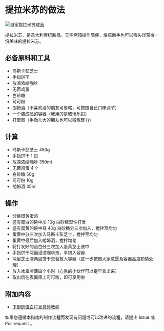 # 提拉米苏的做法

![自家提拉米苏成品](提拉米苏成品.jpg)

提拉米苏，是意大利传统甜品。无需烤箱操作简便，烘焙新手也可以零失误获得一份美味的提拉米苏。

## 必备原料和工具

- 马斯卡彭芝士
- 手指饼干
- 放凉浓缩咖啡
- 无菌鸡蛋
- 白砂糖
- 可可粉
- 朗姆酒（不喜欢酒的朋友可省略，可按照自己口味调节）
- 一个装成品的容器（我用的是玻璃乐扣）
- 打蛋器（手劲儿大的朋友也可以锻炼臂力）

## 计算

- 马斯卡彭芝士 450g
- 手指饼干 1 包
- 放凉浓缩咖啡 350ml
- 无菌鸡蛋 4 个
- 白砂糖 50g
- 可可粉 10g
- 朗姆酒 35ml

## 操作

- 分离蛋黄蛋清
- 盛有蛋白的碗中加 10g 白砂糖湿性打发
- 盛有蛋黄的碗中将 40g 白砂糖分三次加入，搅拌至均匀
- 蛋黄中分三次加入马斯卡彭芝士，搅拌至均匀
- 蛋黄中最后加入朗姆酒，搅拌均匀
- 将打发好的蛋白分三次加入蛋黄芝士液中
- 手指饼干两面浸湿咖啡液，平铺入容器
- 两层芝士液两层饼干交替放入容器（这一步按照大家意愿及容器高度酌情处理）
- 放入冰箱冷藏四个小时（心急的小伙伴可以提早拿出来）
- 取出后在表面筛上可可粉，即可享用啦

## 附加内容

- [下厨房蛋白打发具体教程](https://www.xiachufang.com/recipe/101779500/)

如果您遵循本指南的制作流程而发现有问题或可以改进的流程，请提出 Issue 或 Pull request 。
